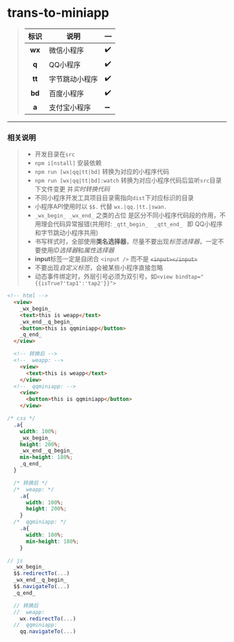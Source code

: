 # trans-to-miniapp


>|标识|说明|—
>|:-:|-|-
>|**wx**|微信小程序|✔️
>|**q**|QQ小程序|✔️
>|**tt**|字节跳动小程序|✔️
>|**bd**|百度小程序|✔️
>|**a**|支付宝小程序|➖

---

### 相关说明
> - 开发目录在`src`
> - `npm i[nstall]` 安装依赖
> - `npm run [wx|qq|tt|bd]` 转换为对应的小程序代码
> - `npm run [wx|qq|tt|bd]:watch` 转换为对应小程序代码后监听`src`目录下文件变更 并*实时转换代码*
> - 不同小程序开发工具项目目录需指向`dist`下对应标识的目录
> - 小程序API使用时以 `$$.` 代替 `wx.|qq.|tt.|swan.`
> - `_wx_begin_ _wx_end_` 之类的占位 是区分不同小程序代码段的作用，不用理会代码异常报错(共用时: `_qtt_begin_  _qtt_end_ ` 即 QQ小程序和字节跳动小程序共用)
> - 书写样式时，全部使用**类名选择器**，尽量不要出现*标签选择器*，一定不要使用*ID选择器*和*属性选择器*
> - **input**标签一定是自闭合 `<input />` 而不是 ~~`<input></input>`~~
> - 不要出现*自定义标签*，会被某些小程序直接忽略
> - 动态事件绑定时，外层引号必须为双引号，如`<view bindtap="{{isTrue?'tap1':'tap2'}}">`

  ```html
  <!-- html -->
    <view>
      _wx_begin_
      <text>this is weapp</text>
      _wx_end__q_begin_
      <button>this is qqminiapp</button>
      _q_end_
    </view>

    <!-- 转换后 -->
    <!--  weapp: -->
      <view>
        <text>this is weapp</text>
      </view>
    <!--  qqminiapp: -->
      <view>
        <button>this is qqminiapp</button>
      </view>
  ```
  ```css
  /* css */
    .a{
      width: 100%;
      _wx_begin_
      height: 200%;
      _wx_end__q_begin_
      min-height: 180%;
      _q_end_
    }

    /* 转换后 */
    /*  weapp: */
      .a{
        width: 100%;
        height: 200%;
      }
    /*  qqminiapp: */
      .a{
        width: 100%;
        min-height: 180%;
      }
  ```
  ```js
  // js
    _wx_begin_
    $$.redirectTo(...)
    _wx_end__q_begin_
    $$.navigateTo(...)
    _q_end_

    // 转换后
    //  weapp:
      wx.redirectTo(...)
    //  qqminiapp:
      qq.navigateTo(...)

  ```
